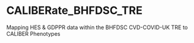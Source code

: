 # CALIBERate_BHFDSC_TRE
Mapping HES &amp; GDPPR data within the BHFDSC CVD-COVID-UK TRE to CALIBER Phenotypes

